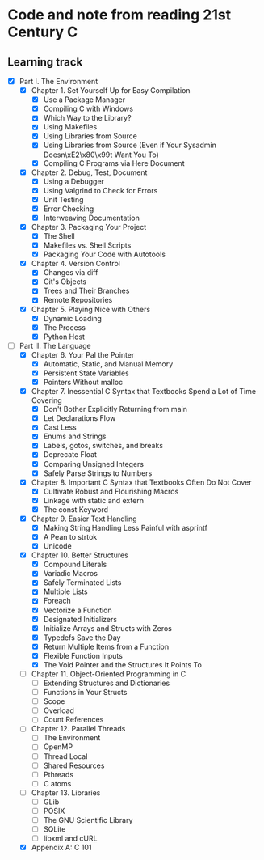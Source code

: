 # Code and note from reading 21st Century C

## Learning track

- [x] Part I. The Environment
  - [x] Chapter 1. Set Yourself Up for Easy Compilation
    - [x] Use a Package Manager
    - [x] Compiling C with Windows
    - [x] Which Way to the Library?
    - [x] Using Makefiles
    - [x] Using Libraries from Source
    - [x] Using Libraries from Source (Even if Your Sysadmin Doesn\xE2\x80\x99t Want You To)
    - [x] Compiling C Programs via Here Document
  - [x] Chapter 2. Debug, Test, Document
    - [x] Using a Debugger
    - [x] Using Valgrind to Check for Errors
    - [x] Unit Testing
    - [x] Error Checking
    - [x] Interweaving Documentation
  - [x] Chapter 3. Packaging Your Project
    - [x] The Shell
    - [x] Makefiles vs. Shell Scripts
    - [x] Packaging Your Code with Autotools
  - [x] Chapter 4. Version Control
    - [x] Changes via diff
    - [x] Git's Objects
    - [x] Trees and Their Branches
    - [x] Remote Repositories
  - [x] Chapter 5. Playing Nice with Others
    - [x] Dynamic Loading
    - [x] The Process
    - [x] Python Host
- [ ] Part II. The Language
  - [x] Chapter 6. Your Pal the Pointer
    - [x] Automatic, Static, and Manual Memory
    - [x] Persistent State Variables
    - [x] Pointers Without malloc
  - [x] Chapter 7. Inessential C Syntax that Textbooks Spend a Lot of Time Covering
    - [x] Don't Bother Explicitly Returning from main
    - [x] Let Declarations Flow
    - [x] Cast Less
    - [x] Enums and Strings
    - [x] Labels, gotos, switches, and breaks
    - [x] Deprecate Float
    - [x] Comparing Unsigned Integers
    - [x] Safely Parse Strings to Numbers
  - [x] Chapter 8. Important C Syntax that Textbooks Often Do Not Cover
    - [x] Cultivate Robust and Flourishing Macros
    - [x] Linkage with static and extern
    - [x] The const Keyword
  - [x] Chapter 9. Easier Text Handling
    - [x] Making String Handling Less Painful with asprintf
    - [x] A Pean to strtok
    - [x] Unicode
  - [x] Chapter 10. Better Structures
    - [x] Compound Literals
    - [x] Variadic Macros
    - [x] Safely Terminated Lists
    - [x] Multiple Lists
    - [x] Foreach
    - [x] Vectorize a Function
    - [x] Designated Initializers
    - [x] Initialize Arrays and Structs with Zeros
    - [x] Typedefs Save the Day
    - [x] Return Multiple Items from a Function
    - [x] Flexible Function Inputs
    - [x] The Void Pointer and the Structures It Points To
  - [ ] Chapter 11. Object-Oriented Programming in C
    - [ ] Extending Structures and Dictionaries
    - [ ] Functions in Your Structs
    - [ ] Scope
    - [ ] Overload
    - [ ] Count References
  - [ ] Chapter 12. Parallel Threads
    - [ ] The Environment
    - [ ] OpenMP
    - [ ] Thread Local
    - [ ] Shared Resources
    - [ ] Pthreads
    - [ ] C atoms
  - [ ] Chapter 13. Libraries
    - [ ] GLib
    - [ ] POSIX
    - [ ] The GNU Scientific Library
    - [ ] SQLite
    - [ ] libxml and cURL
  - [x] Appendix A: C 101

